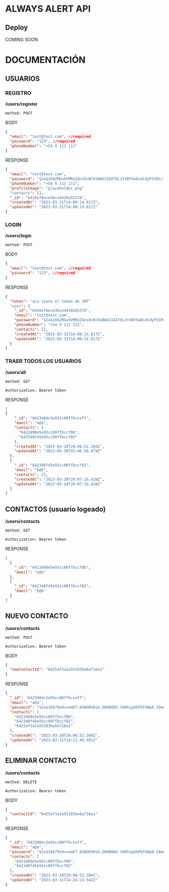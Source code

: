 # ALWAYS ALERT API
## Deploy
COMING SOON

# DOCUMENTACIÓN

## USUARIOS

### REGISTRO
**/users/register**

`method: POST`

BODY
```json
{
  "email": "test@test.com", //required
  "password": "123", //required
  "phoneNumber": "+54 9 111 111"
}
```
RESPONSE
```json
{
  "email": "test@test.com",
  "password": "$2a$10$2MGu6VMKUZ4niEnNl0iNAO2IAX7OL1tVBY5wbLmCdyP31Rs/Jbf6m",
  "phoneNumber": "+54 9 111 111",
  "profileImage": "placeholder.png"
  "contacts": [],
  "_id": "6426e76ece3bce4428a55378",
  "createdAt": "2023-03-31T14:00:14.817Z",
  "updatedAt": "2023-03-31T14:00:14.817Z"
}
```
### LOGIN
**/users/login**

`method: POST`

BODY
```json
{
  "email": "test@test.com", //required
  "password": "123", //required
}
```
RESPONSE
```json
{
  "token": "aca viene el token de JWT"
  "user": {
    "_id": "6426e76ece3bce4428a55378",
    "email": "test@test.com",
    "password": "$2a$10$2MGu6VMKUZ4niEnNl0iNAO2IAX7OL1tVBY5wbLmCdyP31Rs/Jbf6m",
    "phoneNumber": "+54 9 111 111",
    "contacts": [],
    "createdAt": "2023-03-31T14:00:14.817Z",
    "updatedAt": "2023-03-31T14:00:14.817Z"
  }
}
```

### TRAER TODOS LOS USUARIOS
**/users/all**

`method: GET`

`Authorization: Bearer token`

RESPONSE
```json
[
{
    "_id": "642348dc5e93cc00ffbcceff",
    "email": "a@a",
    "contacts": [
      "6423490e5e93cc00ffbccf0b",
      "642348f45e93cc00ffbccf02"
    ],
    "createdAt": "2023-03-28T20:06:52.204Z",
    "updatedAt": "2023-03-30T15:46:58.874Z"
  },
  {
    "_id": "642348f45e93cc00ffbccf02",
    "email": "b@b",
    "contacts": [],
    "createdAt": "2023-03-28T20:07:16.428Z",
    "updatedAt": "2023-03-28T20:07:16.428Z"
  }
]
```
## CONTACTOS (usuario logeado)
**/users/contacts**

`method: GET`

`Authorization: Bearer token`

RESPONSE
```json
[
  {
    "_id": "6423490e5e93cc00ffbccf0b",
    "email": "e@e"
  },
  {
    "_id": "642348f45e93cc00ffbccf02",
    "email": "b@b"
  }
]
```
## NUEVO CONTACTO
**/users/contacts**

`method: POST`

`Authorization: Bearer token`

BODY
```json
{
  "newContactId": "6425af3a2a55183be8a716a1"
}
```

RESPONSE
```json
{
  "_id": "642348dc5e93cc00ffbcceff",
  "email": "a@a",
  "password": "$2a$10$79xOvuxmK7.6XAQHSRsG.O8HB0DU.5dKhipGbPEFkNp0.I4mnrhxe",
  "contacts": [
    "6423490e5e93cc00ffbccf0b",
    "642348f45e93cc00ffbccf02",
    "6425af3a2a55183be8a716a1"
  ],
  "createdAt": "2023-03-28T20:06:52.204Z",
  "updatedAt": "2023-03-31T14:21:49.491Z"
}
```

## ELIMINAR CONTACTO
**/users/contacts**

`method: DELETE`

`Authorization: Bearer token`

BODY
```json
{
  "contactId": "6425af3a2a55183be8a716a1"
}
```

RESPONSE
```json
{
  "_id": "642348dc5e93cc00ffbcceff",
  "email": "a@a",
  "password": "$2a$10$79xOvuxmK7.6XAQHSRsG.O8HB0DU.5dKhipGbPEFkNp0.I4mnrhxe",
  "contacts": [
    "6423490e5e93cc00ffbccf0b",
    "642348f45e93cc00ffbccf02"
  ],
  "createdAt": "2023-03-28T20:06:52.204Z",
  "updatedAt": "2023-03-31T14:24:24.542Z"
}
```
